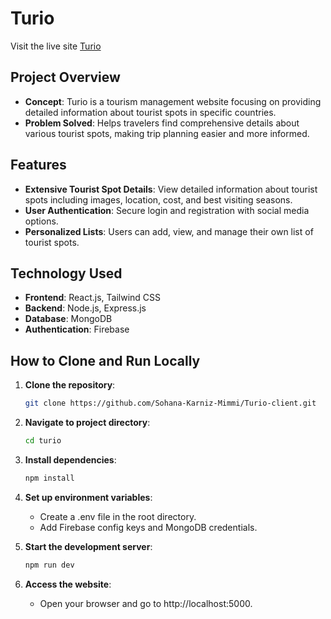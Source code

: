# Turio

Visit the live site [Turio](https://master-tourist-59394.web.app)

## Project Overview
- **Concept**: Turio is a tourism management website focusing on providing detailed information about tourist spots in specific countries.
- **Problem Solved**: Helps travelers find comprehensive details about various tourist spots, making trip planning easier and more informed.

## Features
- **Extensive Tourist Spot Details**: View detailed information about tourist spots including images, location, cost, and best visiting seasons.
- **User Authentication**: Secure login and registration with social media options.
- **Personalized Lists**: Users can add, view, and manage their own list of tourist spots.

## Technology Used
- **Frontend**: React.js, Tailwind CSS
- **Backend**: Node.js, Express.js
- **Database**: MongoDB
- **Authentication**: Firebase

## How to Clone and Run Locally
1. **Clone the repository**:
   ```sh
   git clone https://github.com/Sohana-Karniz-Mimmi/Turio-client.git

2. **Navigate to project directory**:
   ```sh
   cd turio
3. **Install dependencies**:
   ```sh
   npm install

4. **Set up environment variables**:
   - Create a .env file in the root directory.  
   - Add Firebase config keys and MongoDB credentials.

5. **Start the development server**:
   ```sh
   npm run dev

6. **Access the website**:
   - Open your browser and go to http://localhost:5000.



